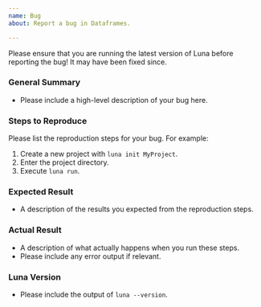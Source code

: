 ```yaml
---
name: Bug
about: Report a bug in Dataframes.

---
```


Please ensure that you are running the latest version of Luna before reporting the bug! It may have been fixed since.

### General Summary

- Please include a high-level description of your bug here.

### Steps to Reproduce

Please list the reproduction steps for your bug. For example:

1. Create a new project with `luna init MyProject`.
2. Enter the project directory.
3. Execute `luna run`.

### Expected Result

- A description of the results you expected from the reproduction steps.

### Actual Result

- A description of what actually happens when you run these steps.
- Please include any error output if relevant.

### Luna Version

- Please include the output of `luna --version`.
